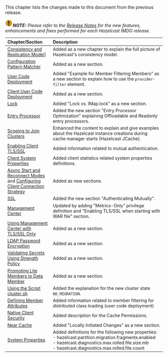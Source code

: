 
This chapter lists the changes made to this document from the previous release.


![image](images/NoteSmall.jpg)***NOTE:*** *Please refer to the <a href="http://docs.hazelcast.org/docs/release-notes/" target="_blank">Release Notes</a> for the new features, enhancements and fixes performed for each Hazelcast IMDG release.*


|Chapter/Section|Description|
|:-------|:-----------|
|[Consistency and Replication Model](/450_Consistency_and_Replication_Model.md)]| Added as a new chapter to explain the full picture of Hazelcast's consistency model. 
|[Configuration Pattern Matcher](/500_Understanding_Configuration/550_Configuration_Pattern_Matcher.md)| Added as a new section.
|[User Code Deployment](/04_Setting_Up_Clusters/07_User_Code_Deployment_-_BETA.md)|Added "Example for Member Filtering Members" as a new section to explain how to use the `provider-filter` element.
|[Client User Code Deployment](/04_Setting_Up_Clusters/07_Client_User_Code_Deployment_-_BETA.md)|Added as a new section.
|[Lock](06_Distributed_Data_Structures/09_Lock.md)|Added "Lock vs. IMap.lock" as a new section.
|[Entry Processor](/08_Distributed_Computing/03_Entry_Processor)|Added the new section "Entry Processor Optimization" explaining Offloadable and Readonly entry processors.|
|[Scoping to Join Clusters](/11_Hazelcast_JCache/05_Hazelcast_JCache_Extension-ICache/00_Scoping_to_Join_Clusters.md)|Enhanced the content to explain and give examples about the Hazelcast instance creations during cache manager starts (Hazelcast JCache).
|[Enabling Client TLS/SSL](/14_Hazelcast_Java_Client/02_Configuring_Java_Client/00_Configuring_Client_Network.md)|Added information related to mutual authentication.
|[Client System Properties](/1600_Hazelcast_Java_Client/600_Client_System_Properties.md)|Added client statistics related system properties definitions.
|[Async Start and Reconnect Modes](/1600_Hazelcast_Java_Client/200_Java_Client_Overview.md#page_AsyncStartandReconnectMode.html) and [Configuring Client Connection Strategy](/1600_Hazelcast_Java_Client/300_Configuring_Java_Client/750_Configuring_Client_Connection_Strategy.md)| Added as new sections.
|[SSL](/18_Security/04_TLS-SSL.md)|Added the new section "Authenticating Mutually".
|[Management Center](/17_Management/06_Management_Center)|Updated by adding "Metrics-Only" privilege definition and "Enabling TLS/SSL when starting with WAR file" section.
|[Using Management Center with TLS/SSL Only](/17_Management/06_Management_Center/01_Using_Management_Center_with_TLS-SSL_Only.md)|Added as a new section.
|[LDAP Password Encryption](/17_Management/06_Management_Center/02_LDAP_Authentication.md)|Added as a new section.
|[Validating Secrets Using Strength Policy](/2000_Security/650_Validating_Secrets_Using_Strength_Policy.md)| Added as a new section.
|[Promoting Lite Members to Data Member](/17_Management/03_Cluster_Utilities/04_Enabling_Lite_Members.md)|Added as a new section.
|[Using the Script cluster.sh](/17_Management/03_Cluster_Utilities/02_Using_the_Script_cluster.sh.md)|Added the explanation for the new cluster state `NO_MIGRATION`.
|[Defining Member Attributes](/17_Management/03_Cluster_Utilities/05_Defining_Member_Attributes.md)|Added information related to member filtering for distributed class loading (user code deployment)
|[Native Client Security](/18_Security/08_Native_Client_Security.md)|Added description for the Cache Permissions.|
|[Near Cache](/19_Performance/04_Near_Cache/06_Near_Cache_Consistency.md)|Added "Locally Initiated Changes" as a new section.
|[System Properties](/25_System_Properties.md)|Added definitions for the following new properties: <br> - hazelcast.partition.migration.fragments.enabled <br> - hazelcast.diagnostics.max.rolled.file.size.mb <br> - hazelcast.diagnostics.max.rolled.file.count
